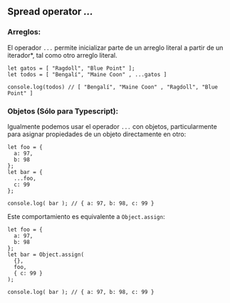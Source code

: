 ## Spread operator _..._

### Arreglos:

El operador `...` permite inicializar parte de un arreglo literal a partir de un iterador*, tal como otro arreglo literal.

```
let gatos = [ "Ragdoll", "Blue Point" ];
let todos = [ "Bengalí", "Maine Coon" , ...gatos ]

console.log(todos) // [ "Bengalí", "Maine Coon" , "Ragdoll", "Blue Point" ]
```

### Objetos (Sólo para Typescript):

Igualmente podemos usar el operador `...` con objetos, particularmente para asignar propiedades de un objeto directamente en otro:

```
let foo = {
  a: 97,
  b: 98
};
let bar = {
  ...foo,
  c: 99
};

console.log( bar ); // { a: 97, b: 98, c: 99 }
```

Este comportamiento es equivalente a `Object.assign`:

```
let foo = {
  a: 97,
  b: 98
};
let bar = Object.assign(
  {},
  foo,
  { c: 99 }
);

console.log( bar ); // { a: 97, b: 98, c: 99 }
```

